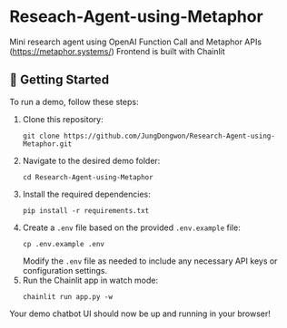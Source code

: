 # Reseach-Agent-using-Metaphor

Mini research agent using OpenAI Function Call and Metaphor APIs (https://metaphor.systems/)
Frontend is built with Chainlit

## 🚀 Getting Started

To run a demo, follow these steps:

1. Clone this repository:
   ```
   git clone https://github.com/JungDongwon/Research-Agent-using-Metaphor.git
   ```
2. Navigate to the desired demo folder:
   ```
   cd Research-Agent-using-Metaphor
   ```
3. Install the required dependencies:
   ```
   pip install -r requirements.txt
   ```
4. Create a `.env` file based on the provided `.env.example` file:
   ```
   cp .env.example .env
   ```
   Modify the `.env` file as needed to include any necessary API keys or configuration settings.
5. Run the Chainlit app in watch mode:
   ```
   chainlit run app.py -w
   ```

Your demo chatbot UI should now be up and running in your browser!
